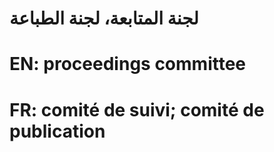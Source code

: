 # لجنة المتابعة، لجنة الطباعة

# EN: proceedings committee

# FR: comité de suivi; comité de publication
